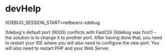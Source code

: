 # devHelp

XDEBUG_SESSION_START=netbeans-xdebug

Xdebug's default port (9000) conflicts with FastCGI (Xdebug was first!) - the solution is to change it to another port. After having done that, you need to restart your IDE where you will also need to configure the new port. You will also need to restart PHP and your Web Server.

